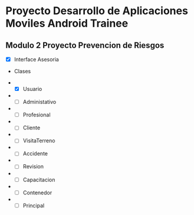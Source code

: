 # Proyecto Desarrollo de Aplicaciones Moviles Android Trainee
## Modulo 2 Proyecto Prevencion de Riesgos

* [X] Interface Asesoria

* Clases
- * [X] Usuario
- * [ ] Administativo
- * [ ] Profesional
- * [ ] Cliente
- * [ ] VisitaTerreno
- * [ ] Accidente
- * [ ] Revision
- * [ ] Capacitacion
- * [ ] Contenedor
- * [ ] Principal
